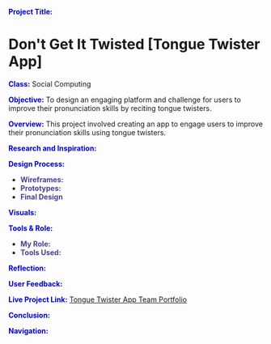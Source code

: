 <span style="color:MediumBlue;">**Project Title:**  </span> 
# Don't Get It Twisted [Tongue Twister App]

<span style="color:MediumBlue;">**Class:**  </span> Social Computing

<span style="color:MediumBlue;">**Objective:**  </span> To design an engaging platform and challenge for users to improve their pronunciation skills by reciting tongue twisters.

<span style="color:MediumBlue;">**Overview:**  </span> This project involved creating an app to engage users to improve their pronunciation skills using tongue twisters. 

<span style="color:MediumBlue;">**Research and Inspiration:**  </span>

<span style="color:MediumBlue;">**Design Process:**  </span>
  - <span style="color:DarkSlateBlue;"> **Wireframes:**  </span>
  - <span style="color:DarkSlateBlue;"> **Prototypes:**  </span>
  - <span style="color:DarkSlateBlue;"> **Final Design** </span>

<span style="color:MediumBlue;">**Visuals:**  </span>
 
<span style="color:MediumBlue;">**Tools & Role:**  </span>
 - <span style="color:DarkSlateBlue;"> **My Role:**  </span>
 - <span style="color:DarkSlateBlue;"> **Tools Used:**  </span>

<span style="color:MediumBlue;">**Reflection:**  </span>

<span style="color:MediumBlue;">**User Feedback:**  </span>

<span style="color:MediumBlue;">**Live Project Link:**  </span> [Tongue Twister App Team Portfolio](https://sites.google.com/ucsd.edu/dontgetittwisted/team-21-7-x-3-members) 

<span style="color:MediumBlue;">**Conclusion:**  </span>

<span style="color:MediumBlue;">**Navigation:**  </span>
